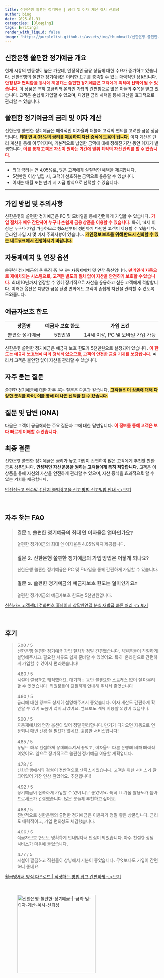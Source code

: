 ```yaml
---
title: 신한은행 쏠편한 정기예금 | 금리 및 이자 계산 예시 신뢰성
author: bing
date: 2025-01-31
categories: [Blogging]
tags: [writing]
render_with_liquid: false
image: 'https://purplelist.github.io/assets/img/thumbnail/신한은행-쏠편한-정기예금-|-금리-및-이자-계산-예시-신뢰성.webp'
---
```



<h2 id='신한은행_정기예금_개요'>신한은행 쏠편한 정기예금 개요</h2>

<p>현재 시장의 변동성이 높은 가운데, 안정적인 금융 상품에 대한 수요가 증가하고 있습니다. 신한은행의 쏠편한 정기예금은 이러한 요구를 충족할 수 있는 매력적인 상품입니다. <b><span style="color: #ee2323;">안정성과 편리함을 동시에 제공하는 쏠편한 정기예금은 고객에게 최적의 선택이 될 수 있습니다.</span></b> 이 상품은 특히 고금리와 온라인 가입의 간편함으로 많은 이들의 주목을 받고 있습니다. 고객은 손쉽게 가입할 수 있으며, 다양한 금리 혜택을 통해 자산을 효과적으로 관리할 수 있습니다.</p>

<h2 id='쏠편한_정기예금_금리_및_이자_계산'>쏠편한 정기예금의 금리 및 이자 계산</h2>

<p>신한은행 쏠편한 정기예금은 매력적인 이자율과 더불어 고객의 편의를 고려한 금융 상품입니다. <b><span style="background-color: #ffe066;">최대 연 4.05%의 금리를 제공하여 자산 증식에 도움이 됩니다.</span></b> 이자 계산은 단리 계산을 통해 이루어지며, 기본적으로 납입한 금액에 대해 정해진 기간 동안 이자가 발생합니다. <b><span style="color: #ee2323;">이를 통해 고객은 자신이 원하는 기간에 맞춰 최적의 자산 관리를 할 수 있습니다.</span></b></p>

<hr />

<ul>
    <li>최대 금리는 연 4.05%로, 많은 고객에게 실질적인 혜택을 제공합니다.</li>
    <li>5천만원 이상 납입 시, 고객이 선호하는 금액으로 운용할 수 있습니다.</li>
    <li>이자는 매월 또는 만기 시 지급 방식으로 선택할 수 있습니다.</li>
</ul>

<hr />

<h2 id='가입방법_및_주의사항'>가입 방법 및 주의사항</h2>

<p>신한은행의 쏠편한 정기예금은 PC 및 모바일을 통해 간편하게 가입할 수 있습니다. <b><span style="color: #ee2323;">가입 절차가 매우 간단하여 누구나 손쉽게 금융 상품을 이용할 수 있습니다.</span></b> 특히, 14세 이상은 누구나 가입 가능하므로 청소년부터 성인까지 다양한 고객이 이용할 수 있습니다. 온라인 가입 시 몇 가지 주의사항이 있습니다. <b><span style="background-color: #ffe066;">개인정보 보호를 위해 반드시 신뢰할 수 있는 네트워크에서 진행하시기 바랍니다.</span></b></p>

<h2 id='자동재예치_연장_옵션'>자동재예치 및 연장 옵션</h2>

<p>쏠편한 정기예금의 큰 특징 중 하나는 자동재예치 및 연장 옵션입니다. <b><span style="color: #ee2323;">만기일에 자동으로 재예치되는 시스템으로, 고객은 별도의 절차 없이 자산을 안전하게 보호할 수 있습니다.</span></b> 최대 10년까지 연장할 수 있어 장기적으로 자산을 운용하고 싶은 고객에게 적합합니다. 이러한 옵션은 다양한 금융 환경 변화에도 고객이 손쉽게 자산을 관리할 수 있도록 도와줍니다.</p>

<h2 id='예금자보호_한도'>예금자보호 한도</h2>

<table>
    <tr>
        <td style="text-align: center; height: 17px;"><b>상품명</b></td>
        <td style="text-align: center; height: 17px;"><b>예금자 보호 한도</b></td>
        <td style="text-align: center; height: 17px;"><b>가입 조건</b></td>
    </tr>
    <tr>
        <td style="text-align: center; height: 17px;">쏠편한 정기예금</td>
        <td style="text-align: center; height: 17px;">5천만원</td>
        <td style="text-align: center; height: 17px;">14세 이상, PC 및 모바일 가입 가능</td>
    </tr>
</table>

<p>신한은행 쏠편한 정기예금은 예금자 보호 한도가 5천만원으로 설정되어 있습니다. <b><span style="color: #ee2323;">이 한도는 예금자 보호법에 따라 정해져 있으므로, 고객의 안전한 금융 거래를 보장합니다.</span></b> 따라서 고객은 불안함 없이 자산을 관리할 수 있습니다.</p>

<h2 id='자주_묻는_질문'>자주 묻는 질문</h2>

<p>쏠편한 정기예금에 대한 자주 묻는 질문은 다음과 같습니다. <b><span style="background-color: #ffe066;">고객들은 이 상품에 대해 다양한 문의를 하며, 이를 통해 더 나은 선택을 할 수 있습니다.</span></b></p>

<h2 id='QNA'>질문 및 답변 (QNA)</h2>

<p>다음은 고객이 궁금해하는 주요 질문과 그에 대한 답변입니다. <b><span style="color: #ee2323;">이 정보를 통해 고객은 보다 빠르게 이해할 수 있습니다.</span></b></p>

<h2 id='최종_결론'>최종 결론</h2>

<p>신한은행 쏠편한 정기예금은 금리가 높고 가입이 간편하여 많은 고객에게 추천할 만한 금융 상품입니다. <b><span style="_background-color: #ffe066;">안정적인 자산 운용을 원하는 고객들에게 특히 적합합니다.</span></b> 고객은 이 상품을 통해 자신의 자산을 안전하게 관리할 수 있으며, 자산 증식을 효과적으로 할 수 있는 기회를 제공합니다.</p>


<p><a class="click-button" title="안전신문고 현수막 전단지 불법광고물 신고 방법 신고방법 안내" href="https://purplelist.github.io/posts/%EC%95%88%EC%A0%84%EC%8B%A0%EB%AC%B8%EA%B3%A0-%ED%98%84%EC%88%98%EB%A7%89-%EC%A0%84%EB%8B%A8%EC%A7%80-%EB%B6%88%EB%B2%95%EA%B4%91%EA%B3%A0%EB%AC%BC-%EC%8B%A0%EA%B3%A0-%EB%B0%A9%EB%B2%95-%EC%8B%A0%EA%B3%A0%EB%B0%A9%EB%B2%95-%EC%95%88%EB%82%B4/" rel="dofollow">안전신문고 현수막 전단지 불법광고물 신고 방법 신고방법 안내 👈 보기</a></p><br>
<h2 id='자주_찾는_FAQ'>자주 찾는 FAQ</h2>
<div itemscope="" itemtype="https://schema.org/FAQPage"> 
<blockquote> 
<div itemscope="" itemprop="mainEntity" itemtype="https://schema.org/Question"> 
<h3 itemprop="name">질문 1. 쏠편한 정기예금의 최대 연 이자율은 얼마인가요?</h3> 
<div itemscope="" itemprop="acceptedAnswer" itemtype="https://schema.org/Answer"> 
<span itemprop="text"> 
<p>쏠편한 정기예금의 최대 연 이자율은 4.05%까지 제공됩니다.</p> 
</span> 
</div> 
</div> 
<div itemscope="" itemprop="mainEntity" itemtype="https://schema.org/Question"> 
<h3 itemprop="name">질문 2. 신한은행 쏠편한 정기예금의 가입 방법은 어떻게 되나요?</h3> 
<div itemscope="" itemprop="acceptedAnswer" itemtype="https://schema.org/Answer"> 
<span itemprop="text"> 
<p>신한은행 쏠편한 정기예금은 PC 및 모바일을 통해 간편하게 가입할 수 있습니다.</p> 
</span> 
</div> 
</div> 
<div itemscope="" itemprop="mainEntity" itemtype="https://schema.org/Question"> 
<h3 itemprop="name">질문 3. 쏠편한 정기예금의 예금자보호 한도는 얼마인가요?</h3> 
<div itemscope="" itemprop="acceptedAnswer" itemtype="https://schema.org/Answer"> 
<span itemprop="text"> 
<p>쏠편한 정기예금의 예금자보호 한도는 5천만원입니다.</p> 
</span> 
</div> 
</div> 
</blockquote> 
</div>
<p><a class="click-button" title="신한카드 고객센터 전화번호 홈페이지 상담원연결 분실 재발급 빠른 처리" href="https://purplelist.github.io/posts/%EC%8B%A0%ED%95%9C%EC%B9%B4%EB%93%9C-%EA%B3%A0%EA%B0%9D%EC%84%BC%ED%84%B0-%EC%A0%84%ED%99%94%EB%B2%88%ED%98%B8-%ED%99%88%ED%8E%98%EC%9D%B4%EC%A7%80-%EC%83%81%EB%8B%B4%EC%9B%90%EC%97%B0%EA%B2%B0-%EB%B6%84%EC%8B%A4-%EC%9E%AC%EB%B0%9C%EA%B8%89-%EB%B9%A0%EB%A5%B8-%EC%B2%98%EB%A6%AC/" rel="dofollow">신한카드 고객센터 전화번호 홈페이지 상담원연결 분실 재발급 빠른 처리 👈 보기</a></p><br>
<h2 id='후기'>후기</h2>
<div itemscope itemtype="https://schema.org/Product">
  <blockquote>
  <div itemprop="review" itemscope itemtype="https://schema.org/Review">
      <div itemprop="reviewRating" itemscope itemtype="https://schema.org/Rating"> <span itemprop="ratingValue">5.00</span> / <span itemprop="bestRating">5</span> </div>
      <span itemprop="reviewBody">신한은행 쏠편한 정기예금 가입 절차가 정말 간편했습니다. 직원분들이 친절하게 설명해주시고, 필요한 서류도 쉽게 준비할 수 있었어요. 특히, 온라인으로 간편하게 가입할 수 있어서 편리했습니다!</span>
  </div>
  <br>
  <div itemprop="review" itemscope itemtype="https://schema.org/Review">
      <div itemprop="reviewRating" itemscope itemtype="https://schema.org/Rating"> <span itemprop="ratingValue">4.80</span> / <span itemprop="bestRating">5</span> </div>
      <span itemprop="reviewBody">시설이 깔끔하고 쾌적했어요. 대기하는 동안 불필요한 스트레스 없이 잘 마무리할 수 있었습니다. 직원분들이 친절하게 안내해 주셔서 좋았습니다.</span>
  </div>
  <br>
  <div itemprop="review" itemscope itemtype="https://schema.org/Review">
      <div itemprop="reviewRating" itemscope itemtype="https://schema.org/Rating"> <span itemprop="ratingValue">4.90</span> / <span itemprop="bestRating">5</span> </div>
      <span itemprop="reviewBody">금리에 대한 정보도 상세히 설명해주셔서 좋았습니다. 이자 계산도 간편하게 확인할 수 있어 도움이 많이 되었어요. 앞으로도 계속 이용할 의향이 있습니다.</span>
  </div>
  <br>
  <div itemprop="review" itemscope itemtype="https://schema.org/Review">
      <div itemprop="reviewRating" itemscope itemtype="https://schema.org/Rating"> <span itemprop="ratingValue">5.00</span> / <span itemprop="bestRating">5</span> </div>
      <span itemprop="reviewBody">자동재예치와 연장 옵션이 있어 정말 편리합니다. 만기가 다가오면 자동으로 연장되니 매번 신경 쓸 필요가 없네요. 훌륭한 서비스입니다!</span>
  </div>
  <br>
  <div itemprop="review" itemscope itemtype="https://schema.org/Review">
      <div itemprop="reviewRating" itemscope itemtype="https://schema.org/Rating"> <span itemprop="ratingValue">4.85</span> / <span itemprop="bestRating">5</span> </div>
      <span itemprop="reviewBody">상담도 매우 친절하게 응대해주셔서 좋았고, 이자율도 다른 은행에 비해 매력적이었어요. 앞으로 장기적으로 쏠편한 정기예금 이용할 계획입니다.</span>
  </div>
  <br>
  <div itemprop="review" itemscope itemtype="https://schema.org/Review">
      <div itemprop="reviewRating" itemscope itemtype="https://schema.org/Rating"> <span itemprop="ratingValue">4.78</span> / <span itemprop="bestRating">5</span> </div>
      <span itemprop="reviewBody">신한은행에서의 경험이 전반적으로 만족스러웠습니다. 고객을 위한 서비스가 잘 되어있어 가장 인상 깊었어요. 추천합니다!</span>
  </div>
  <br>
  <div itemprop="review" itemscope itemtype="https://schema.org/Review">
      <div itemprop="reviewRating" itemscope itemtype="https://schema.org/Rating"> <span itemprop="ratingValue">4.92</span> / <span itemprop="bestRating">5</span> </div>
      <span itemprop="reviewBody">정기예금이 신속하게 가입할 수 있어 너무 좋았어요. 특히 IT 기술 활용도가 높아 프로세스가 간결했습니다. 많은 분들께 추천하고 싶어요.</span>
  </div>
  <br>
  <div itemprop="review" itemscope itemtype="https://schema.org/Review">
      <div itemprop="reviewRating" itemscope itemtype="https://schema.org/Rating"> <span itemprop="ratingValue">4.88</span> / <span itemprop="bestRating">5</span> </div>
      <span itemprop="reviewBody">전반적으로 신한은행의 쏠편한 정기예금은 이용하기 정말 좋은 상품입니다. 금리도 매력적이고, 가입 편의성도 체감했습니다.</span>
  </div>
  <br>
  <div itemprop="review" itemscope itemtype="https://schema.org/Review">
      <div itemprop="reviewRating" itemscope itemtype="https://schema.org/Rating"> <span itemprop="ratingValue">4.96</span> / <span itemprop="bestRating">5</span> </div>
      <span itemprop="reviewBody">예금자보호 한도도 명확하게 안내받아서 안심이 되었습니다. 아주 친절한 상담 서비스가 마음에 들었습니다.</span>
  </div>
  <br>
  <div itemprop="review" itemscope itemtype="https://schema.org/Review">
      <div itemprop="reviewRating" itemscope itemtype="https://schema.org/Rating"> <span itemprop="ratingValue">4.77</span> / <span itemprop="bestRating">5</span> </div>
      <span itemprop="reviewBody">시설이 깔끔하고 직원들이 상냥해서 기분이 좋았습니다. 무엇보다도 가입이 간편하니 좋네요.</span>
  </div>
  </blockquote>
</div>
<p><a class="click-button" title="월급명세서 양식 다운로드 | 작성하는 방법 쉽고 간편하게" href="https://purplelist.github.io/posts/%EC%9B%94%EA%B8%89%EB%AA%85%EC%84%B8%EC%84%9C-%EC%96%91%EC%8B%9D-%EB%8B%A4%EC%9A%B4%EB%A1%9C%EB%93%9C-%EC%9E%91%EC%84%B1%ED%95%98%EB%8A%94-%EB%B0%A9%EB%B2%95-%EC%89%BD%EA%B3%A0-%EA%B0%84%ED%8E%B8%ED%95%98%EA%B2%8C/" rel="dofollow">월급명세서 양식 다운로드 | 작성하는 방법 쉽고 간편하게 👈 보기</a></p><br>
<figure class="image"><img src="https://purplelist.github.io/assets/img/thumbnail/신한은행-쏠편한-정기예금-|-금리-및-이자-계산-예시-신뢰성.webp" alt="신한은행-쏠편한-정기예금-|-금리-및-이자-계산-예시-신뢰성" width="256" height="256"></figure>